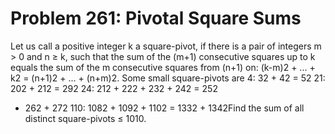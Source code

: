 # Problem 261: Pivotal Square Sums
Let us call a positive integer k a square-pivot, if there is a pair of
integers m &gt; 0 and n ≥ k, such that the sum of the (m+1) consecutive
squares up to k equals the sum of the m consecutive squares from (n+1)
on: (k-m)2 + ... + k2 = (n+1)2 + ... + (n+m)2. Some small square-pivots
are 4: 32 + 42 = 52 21: 202 + 212 = 292 24: 212 + 222 + 232 + 242 = 252
+ 262 + 272 110: 1082 + 1092 + 1102 = 1332 + 1342Find the sum of all
distinct square-pivots ≤ 1010.

